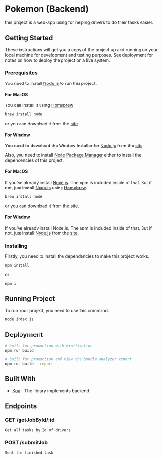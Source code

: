 # Pokemon (Backend)

this project is a web-app using for helping drivers to do their tasks easier.

## Getting Started

These instructions will get you a copy of the project up and running on your local machine for development and testing purposes. See deployment for notes on how to deploy the project on a live system.

### Prerequisites

You need to install [Node.js](https://nodejs.org/en/) to run this project.

#### For MacOS

You can install it using [Homebrew](https://brew.sh/)

```bash
brew install node
```

or you can download it from the [site](https://nodejs.org/en/download/).

#### For Window

You need to download the Window Installer for [Node.js](https://nodejs.org/en/) from the [site](https://nodejs.org/en/download/)

Also, you need to install [Node Package Manager](https://www.npmjs.com/) either to install the dependencies of this project.

#### For MacOS

If you've already install [Node.js](https://nodejs.org/en/). The npm is included inside of that. But if not, just install [Node.js](https://nodejs.org/en/) using [Homebrew](https://brew.sh/).

```bash
brew install node
```

or you can download it from the [site](https://nodejs.org/en/download/).

#### For Window

If you've already install [Node.js](https://nodejs.org/en/). The npm is included inside of that. But if not, just install [Node.js](https://nodejs.org/en/) from the [site](https://nodejs.org/en/download/).

### Installing

Firstly, you need to install the dependencies to make this project works.

```bash
npm install
```

or

```bash
npm i
```

## Running Project

To run your project, you need to use this command.

```bash
node index.js
```

## Deployment

```bash
# build for production with minification
npm run build

# build for production and view the bundle analyzer report
npm run build --report
```

## Built With

-   [Koa](https://koajs.com/) - The library implements backend.

## Endpoints

### GET /getJobById/:id

```bash
Get all tasks by Id of drivers
```

### POST /submitJob

```bash
Sent the finished task
```
